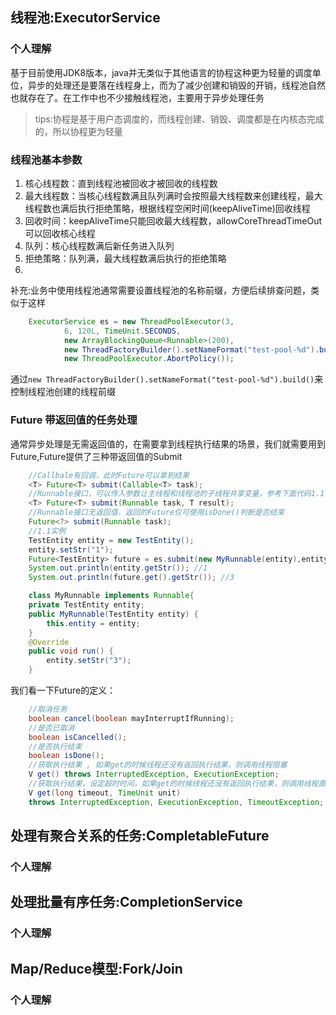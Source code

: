 ## 线程池:ExecutorService
### 个人理解
基于目前使用JDK8版本，java并无类似于其他语言的协程这种更为轻量的调度单位，异步的处理还是要落在线程身上，而为了减少创建和销毁的开销，线程池自然也就存在了。在工作中也不少接触线程池，主要用于异步处理任务
> tips:协程是基于用户态调度的，而线程创建、销毁、调度都是在内核态完成的，所以协程更为轻量
### 线程池基本参数
1. 核心线程数：直到线程池被回收才被回收的线程数
2. 最大线程数：当核心线程数满且队列满时会按照最大线程数来创建线程，最大线程数也满后执行拒绝策略，根据线程空闲时间(keepAliveTime)回收线程
3. 回收时间：keepAliveTime只能回收最大线程数，allowCoreThreadTimeOut可以回收核心线程
4. 队列：核心线程数满后新任务进入队列
5. 拒绝策略：队列满，最大线程数满后执行的拒绝策略
6. 
补充:业务中使用线程池通常需要设置线程池的名称前缀，方便后续排查问题，类似于这样
```java
    ExecutorService es = new ThreadPoolExecutor(3,
            6, 120L, TimeUnit.SECONDS,
            new ArrayBlockingQueue<Runnable>(200),
            new ThreadFactoryBuilder().setNameFormat("test-pool-%d").build(),
            new ThreadPoolExecutor.AbortPolicy());
```
通过```new ThreadFactoryBuilder().setNameFormat("test-pool-%d").build()```来控制线程池创建的线程前缀

### Future 带返回值的任务处理

通常异步处理是无需返回值的，在需要拿到线程执行结果的场景，我们就需要用到Future,Future提供了三种带返回值的Submit

```java
    //Callbale有回调，此时Future可以拿到结果
    <T> Future<T> submit(Callable<T> task);
    //Runnable接口，可以传入参数让主线程和线程池的子线程共享变量，参考下面代码1.1
    <T> Future<T> submit(Runnable task, T result);
    //Runnable接口无返回值，返回的Future仅可使用isDone()判断是否结束
    Future<?> submit(Runnable task);
    //1.1实例
    TestEntity entity = new TestEntity();
    entity.setStr("1");
    Future<TestEntity> future = es.submit(new MyRunnable(entity),entity);
    System.out.println(entity.getStr()); //1
    System.out.println(future.get().getStr()); //3

    class MyRunnable implements Runnable{
    private TestEntity entity;
    public MyRunnable(TestEntity entity) {
        this.entity = entity;
    }
    @Override
    public void run() {
        entity.setStr("3");
    }
```
我们看一下Future的定义：
```java
    //取消任务
    boolean cancel(boolean mayInterruptIfRunning);
    //是否已取消
    boolean isCancelled();
    //是否执行结束
    boolean isDone();
    //获取执行结果 , 如果get的时候线程还没有返回执行结果，则调用线程阻塞
    V get() throws InterruptedException, ExecutionException;
    //获取执行结果，设定超时时间，如果get的时候线程还没有返回执行结果，则调用线程直到阻塞至超时时间，抛出异常
    V get(long timeout, TimeUnit unit) 
    throws InterruptedException, ExecutionException, TimeoutException;

```

## 处理有聚合关系的任务:CompletableFuture
### 个人理解
## 处理批量有序任务:CompletionService
### 个人理解
## Map/Reduce模型:Fork/Join
### 个人理解